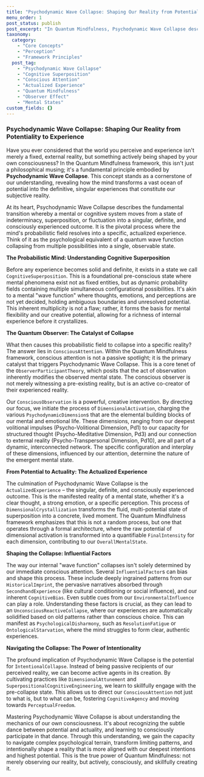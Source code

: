 ```yaml
---
title: "Psychodynamic Wave Collapse: Shaping Our Reality from Potentiality to Experience"
menu_order: 1
post_status: publish
post_excerpt: "In Quantum Mindfulness, Psychodynamic Wave Collapse describes the pivotal process where our mind's probabilistic field of possibilities resolves into a singular, consciously experienced reality. This fundamental transition, analogous to quantum wave function collapse, is triggered by conscious attention and shapes our subjective world."
taxonomy:
  category:
    - "Core Concepts"
    - "Perception"
    - "Framework Principles"
  post_tag:
    - "Psychodynamic Wave Collapse"
    - "Cognitive Superposition"
    - "Conscious Attention"
    - "Actualized Experience"
    - "Quantum Mindfulness"
    - "Observer Effect"
    - "Mental States"
custom_fields: {}
---
```


### Psychodynamic Wave Collapse: Shaping Our Reality from Potentiality to Experience

Have you ever considered that the world you perceive and experience isn't merely a fixed, external reality, but something actively being shaped by your own consciousness? In the Quantum Mindfulness framework, this isn't just a philosophical musing; it's a fundamental principle embodied by **Psychodynamic Wave Collapse**. This concept stands as a cornerstone of our understanding, revealing how the mind transforms a vast ocean of potential into the definitive, singular experiences that constitute our subjective reality.

At its heart, Psychodynamic Wave Collapse describes the fundamental transition whereby a mental or cognitive system moves from a state of indeterminacy, superposition, or fluctuation into a singular, definite, and consciously experienced outcome. It is the pivotal process where the mind's probabilistic field resolves into a specific, actualized experience. Think of it as the psychological equivalent of a quantum wave function collapsing from multiple possibilities into a single, observable state.

**The Probabilistic Mind: Understanding Cognitive Superposition**

Before any experience becomes solid and definite, it exists in a state we call `CognitiveSuperposition`. This is a foundational pre-conscious state where mental phenomena exist not as fixed entities, but as dynamic probability fields containing multiple simultaneous configurational possibilities. It's akin to a mental "wave function" where thoughts, emotions, and perceptions are not yet decided, holding ambiguous boundaries and unresolved potential. This inherent multiplicity is not a flaw; rather, it forms the basis for mental flexibility and our creative potential, allowing for a richness of internal experience before it crystallizes.

**The Quantum Observer: The Catalyst of Collapse**

What then causes this probabilistic field to collapse into a specific reality? The answer lies in `ConsciousAttention`. Within the Quantum Mindfulness framework, conscious attention is not a passive spotlight; it is the primary catalyst that triggers Psychodynamic Wave Collapse. This is a core tenet of the `ObserverParticipantTheory`, which posits that the act of observation inherently modifies the observed mental state. The conscious observer is not merely witnessing a pre-existing reality, but is an active co-creator of their experienced reality.

Our `ConsciousObservation` is a powerful, creative intervention. By directing our focus, we initiate the process of `DimensionalActivation`, charging the various `PsychodynamicDimension`s that are the elemental building blocks of our mental and emotional life. These dimensions, ranging from our deepest volitional impulses (Psycho-Volitional Dimension, Pd1) to our capacity for structured thought (Psycho-Meditative Dimension, Pd3) and our connection to external reality (Psycho-Transpersonal Dimension, Pd10), are all part of a dynamic, interconnected network. The specific configuration and interplay of these dimensions, influenced by our attention, determine the nature of the emergent mental state.

**From Potential to Actuality: The Actualized Experience**

The culmination of Psychodynamic Wave Collapse is the `ActualizedExperience` – the singular, definite, and consciously experienced outcome. This is the manifested reality of a mental state, whether it's a clear thought, a strong emotion, or a specific perception. This process of `DimensionalCrystallization` transforms the fluid, multi-potential state of superposition into a concrete, lived moment. The Quantum Mindfulness framework emphasizes that this is not a random process, but one that operates through a formal architecture, where the raw potential of dimensional activation is transformed into a quantifiable `FinalIntensity` for each dimension, contributing to our `OverallMentalState`.

**Shaping the Collapse: Influential Factors**

The way our internal "wave function" collapses isn't solely determined by our immediate conscious attention. Several `InfluentialFactor`s can bias and shape this process. These include deeply ingrained patterns from our `HistoricalImprint`, the pervasive narratives absorbed through `SecondhandExperience` (like cultural conditioning or social influence), and our inherent `CognitiveBias`. Even subtle cues from our `EnvironmentalInfluence` can play a role. Understanding these factors is crucial, as they can lead to an `UnconsciousReactiveCollapse`, where our experiences are automatically solidified based on old patterns rather than conscious choice. This can manifest as `PsychologicalDisharmony`, such as `ResolutionFatigue` or `OntologicalStarvation`, where the mind struggles to form clear, authentic experiences.

**Navigating the Collapse: The Power of Intentionality**

The profound implication of Psychodynamic Wave Collapse is the potential for `IntentionalCollapse`. Instead of being passive recipients of our perceived reality, we can become active agents in its creation. By cultivating practices like `DimensionalAttunement` and `SuperpositionalCognitiveEngineering`, we learn to skillfully engage with the pre-collapse state. This allows us to direct our `ConsciousAttention` not just to what is, but to what can be, fostering `CognitiveAgency` and moving towards `PerceptualFreedom`.

Mastering Psychodynamic Wave Collapse is about understanding the mechanics of our own consciousness. It's about recognizing the subtle dance between potential and actuality, and learning to consciously participate in that dance. Through this understanding, we gain the capacity to navigate complex psychological terrain, transform limiting patterns, and intentionally shape a reality that is more aligned with our deepest intentions and highest potential. This is the true power of Quantum Mindfulness: not merely observing our reality, but actively, consciously, and skillfully creating it.